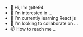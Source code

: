 - 👋 Hi, I’m @lte94
- 👀 I’m interested in ...
- 🌱 I’m currently learning React js
- 💞️ I’m looking to collaborate on ...
- 📫 How to reach me ...

<!---
lte94/lte94 is a ✨ special ✨ repository because its `README.md` (this file) appears on your GitHub profile.
You can click the Preview link to take a look at your changes.
--->
